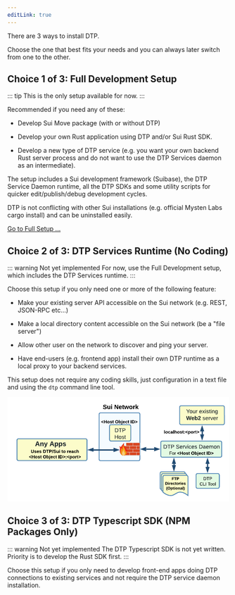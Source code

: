 ```yaml
---
editLink: true
---
```


There are 3 ways to install DTP. 

Choose the one that best fits your needs and you can always later switch from one to the other.

## Choice 1 of 3: Full Development Setup

::: tip This is the only setup available for now.
:::

Recommended if you need any of these:

  * Develop Sui Move package (with or without DTP)
  
  * Develop your own Rust application using DTP and/or Sui Rust SDK.  
  
  * Develop a new type of DTP service (e.g. you want your own backend Rust server process and do not want to use the DTP Services daemon as an intermediate).

The setup includes a Sui development framework (Suibase), the DTP Service Daemon runtime, all the DTP SDKs and some utility scripts for quicker edit/publish/debug development cycles.

DTP is not conflicting with other Sui installations (e.g. official Mysten Labs cargo install) and can be uninstalled easily.

<a href='./full_setup.md?url'><i class='iconfont icon-arrow'></i> Go to Full Setup ...</a>

## Choice 2 of 3: DTP Services Runtime (No Coding)

::: warning Not yet implemented
For now, use the Full Development setup, which includes the DTP Services runtime.
:::

 Choose this setup if you only need one or more of the following feature:

  * Make your existing server API accessible on the Sui network (e.g. REST, JSON-RPC etc...)

  * Make a local directory content accessible on the Sui network (be a "file server")

  * Allow other user on the network to discover and ping your server.  

  * Have end-users (e.g. frontend app) install their own DTP runtime as a local proxy to your backend services.

This setup does not require any coding skills, just configuration in a text file and using the ```dtp``` command line tool.

![](/assets/images/setup_help_services.png?url)


## Choice 3 of 3: DTP Typescript SDK (NPM Packages Only)

::: warning Not yet implemented
The DTP Typescript SDK is not yet written. Priority is to develop the Rust SDK first.
:::

Choose this setup if you only need to develop front-end apps doing DTP connections to existing services and not require the DTP service daemon installation.


